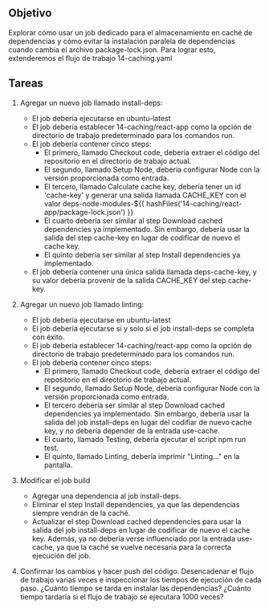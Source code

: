 ## Objetivo
Explorar cómo usar un job dedicado para el almacenamiento en caché de dependencias y cómo evitar la instalación paralela de dependencias cuando cambia el archivo package-lock.json.
Para lograr esto, extenderemos el flujo de trabajo 14-caching.yaml

## Tareas

1. Agregar un nuevo job llamado install-deps:
    - El job debería ejecutarse en ubuntu-latest
    - El job debería establecer 14-caching/react-app como la opción de directorio de trabajo predeterminado para los comandos run.
    - El job debería contener cinco steps:
        - El primero, llamado Checkout code, debería extraer el código del repositorio en el directorio de trabajo actual.
        - El segundo, llamado Setup Node, debería configurar Node con la versión proporcionada como entrada.
        - El tercero, llamado Calculate cache key, debería tener un id 'cache-key' y generar una salida llamada CACHE_KEY con el valor deps-node-modules-${{ hashFiles('14-caching/react-app/package-lock.json') }}
        - El cuarto debería ser similar al step Download cached dependencies ya implementado. Sin embargo, debería usar la salida del step cache-key en lugar de codificar de nuevo el cache key.
        - El quinto debería ser similar al step Install dependencies ya implementado.
    - El job debería contener una única salida llamada deps-cache-key, y su valor debería provenir de la salida CACHE_KEY del step cache-key.
2. Agregar un nuevo job llamado linting:
    - El job debería ejecutarse en ubuntu-latest
    - El job debería ejecutarse si y solo si el job install-deps se completa con éxito.
    - El job debería establecer 14-caching/react-app como la opción de directorio de trabajo predeterminado para los comandos run.
    - El job debería contener cinco steps:
        - El primero, llamado Checkout code, debería extraer el código del repositorio en el directorio de trabajo actual.
        - El segundo, llamado Setup Node, debería configurar Node con la versión proporcionada como entrada.
        - El tercero debería ser similar al step Download cached dependencies ya implementado. Sin embargo, debería usar la salida del job install-deps en lugar del codifiar de nuevo cache key, y no debería depender de la entrada use-cache.
        - El cuarto, llamado Testing, debería ejecutar el script npm run test.
        - El quinto, llamado Linting, debería imprimir "Linting..." en la pantalla.

3. Modificar el job build
    - Agregar una dependencia al job install-deps.
    - Eliminar el step Install dependencies, ya que las dependencias siempre vendrán de la caché.
    - Actualizar el step Download cached dependencies para usar la salida del job install-deps en lugar de codificar de nuevo el cache key. Además, ya no debería verse influenciado por la entrada use-cache, ya que la caché se vuelve necesaria para la correcta ejecución del job.

4. Confirmar los cambios y hacer push del código. Desencadenar el flujo de trabajo varias veces e inspeccionar los tiempos de ejecución de cada paso. ¿Cuánto tiempo se tarda en instalar las dependencias? ¿Cuánto tiempo tardaría si el flujo de trabajo se ejecutara 1000 veces?
